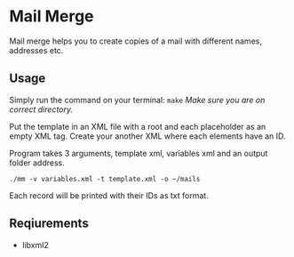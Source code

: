 # Mail Merge
Mail merge helps you to create copies of a mail with different names,
addresses etc.

## Usage
 Simply run the command on your terminal:
 `make`
 *Make sure you are on correct directory.*
 
 Put the template in an XML file with a root and each placeholder
as an empty XML tag. Create your another XML where each elements
have an ID.

 Program takes 3 arguments, template xml, variables xml and an
output folder address.

`./mm -v variables.xml -t template.xml -o ~/mails`

Each record will be printed with their IDs as txt format.

 ## Reqiurements
 - libxml2
